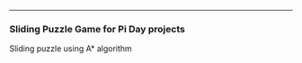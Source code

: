 ----------------------------------------------------
### Sliding Puzzle Game for Pi Day projects
Sliding puzzle using A* algorithm
